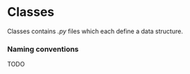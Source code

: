 # Classes
Classes contains _.py_ files which each define a data structure.

### Naming conventions
TODO
